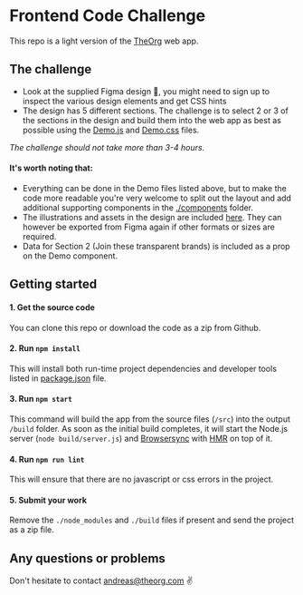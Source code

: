 # Frontend Code Challenge

This repo is a light version of the [TheOrg](https://theorg.com) web app.

## The challenge

- Look at the supplied Figma design 🌄, you might need to sign up to inspect the various design elements and get CSS hints
- The design has 5 different sections. The challenge is to select 2 or 3 of the sections in the design and build them into the web app as best as possible using the [Demo.js](./src/routes/demo/Demo.js) and [Demo.css](./src/routes/demo/Demo.css) files.

_The challenge should not take more than 3-4 hours._

#### It's worth noting that:

- Everything can be done in the Demo files listed above, but to make the code more readable you're very welcome to split out the layout and add additional supporting components in the [./components](./src/components) folder.
- The illustrations and assets in the design are included [here](./src/routes/demo/assets). They can however be exported from Figma again if other formats or sizes are required.
- Data for Section 2 (Join these transparent brands) is included as a prop on the Demo component.

## Getting started

#### 1. Get the source code

You can clone this repo or download the code as a zip from Github.

#### 2. Run `npm install`

This will install both run-time project dependencies and developer tools listed
in [package.json](./package.json) file.

#### 3. Run `npm start`

This command will build the app from the source files (`/src`) into the output
`/build` folder. As soon as the initial build completes, it will start the
Node.js server (`node build/server.js`) and [Browsersync](https://browsersync.io/)
with [HMR](https://webpack.github.io/docs/hot-module-replacement) on top of it.

#### 4. Run `npm run lint`

This will ensure that there are no javascript or css errors in the project.

#### 5. Submit your work

Remove the `./node_modules` and `./build` files if present and send the project as a zip file.

## Any questions or problems

Don't hesitate to contact andreas@theorg.com ✌️
